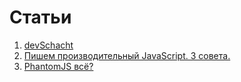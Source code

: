 # Статьи

1. [devSchacht](https://github.com/devSchacht/articles/tree/master/the-vignelli-canon)
2. [Пишем производительный JavaScript. 3 совета.](https://github.com/devSchacht/articles/tree/master/melikhov-3-tips-about-javascript)
3. [ PhantomJS всё?](phantomjs-is-over)
